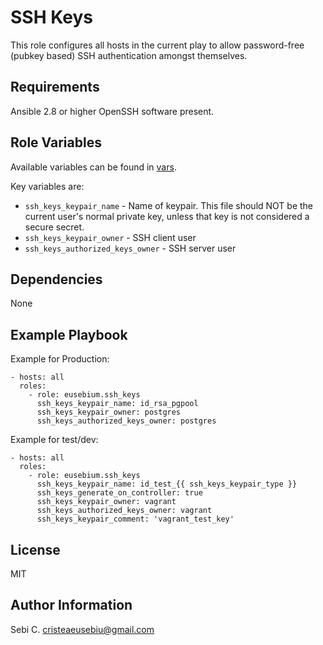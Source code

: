 SSH Keys
=========

This role configures all hosts in the current play to allow password-free
(pubkey based) SSH authentication amongst themselves.

Requirements
------------

Ansible 2.8 or higher
OpenSSH software present.

Role Variables
--------------

Available variables can be found in [vars](defaults/main.yml).

Key variables are:
* `ssh_keys_keypair_name` - Name of keypair. This file should NOT be
  the current user's normal private key, unless that key is not considered a secure secret.
* `ssh_keys_keypair_owner` - SSH client user
* `ssh_keys_authorized_keys_owner` - SSH server user

Dependencies
------------

None

Example Playbook
----------------

Example for Production:

```
- hosts: all
  roles:
    - role: eusebium.ssh_keys
      ssh_keys_keypair_name: id_rsa_pgpool
      ssh_keys_keypair_owner: postgres
      ssh_keys_authorized_keys_owner: postgres
```

Example for test/dev:

```
- hosts: all
  roles:
    - role: eusebium.ssh_keys
      ssh_keys_keypair_name: id_test_{{ ssh_keys_keypair_type }}
      ssh_keys_generate_on_controller: true
      ssh_keys_keypair_owner: vagrant
      ssh_keys_authorized_keys_owner: vagrant
      ssh_keys_keypair_comment: 'vagrant_test_key'
```

License
-------

MIT

Author Information
------------------

Sebi C. <cristeaeusebiu@gmail.com>
